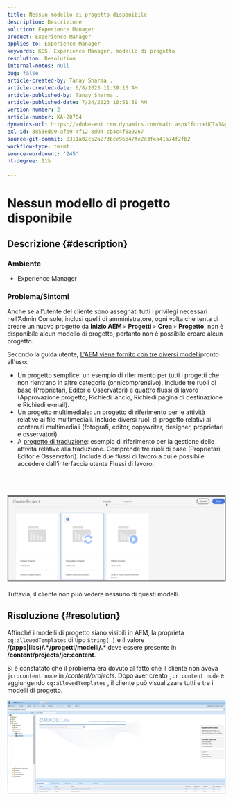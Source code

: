 ```yaml
---
title: Nessun modello di progetto disponibile
description: Descrizione
solution: Experience Manager
product: Experience Manager
applies-to: Experience Manager
keywords: KCS, Experience Manager, modello di progetto
resolution: Resolution
internal-notes: null
bug: false
article-created-by: Tanay Sharma .
article-created-date: 6/8/2023 11:39:16 AM
article-published-by: Tanay Sharma .
article-published-date: 7/24/2023 10:51:39 AM
version-number: 2
article-number: KA-20704
dynamics-url: https://adobe-ent.crm.dynamics.com/main.aspx?forceUCI=1&pagetype=entityrecord&etn=knowledgearticle&id=d26e3015-f105-ee11-8f6e-6045bd006b3d
exl-id: 3853ed99-afb9-4f12-8d94-cb4c4f6a9267
source-git-commit: 0311a02c52a273bce96b47fe2d3fea41a74f2fb2
workflow-type: tm+mt
source-wordcount: '245'
ht-degree: 11%

---
```


# Nessun modello di progetto disponibile

## Descrizione {#description}


### Ambiente

- Experience Manager


### Problema/Sintomi

Anche se all’utente del cliente sono assegnati tutti i privilegi necessari nell’Admin Console, inclusi quelli di amministratore, ogni volta che tenta di creare un nuovo progetto da <b>Inizio AEM </b>`>`  <b>Progetti</b> `>`  <b>Crea</b> `>`  <b>Progetto</b>, non è disponibile alcun modello di progetto, pertanto non è possibile creare alcun progetto.

Secondo la guida utente, [L&#39;AEM viene fornito con tre diversi modelli](https://experienceleague.adobe.com/docs/experience-manager-cloud-service/content/sites/authoring/projects/overview.html?lang=en#project-templates)pronto all&#39;uso:

- Un progetto semplice: un esempio di riferimento per tutti i progetti che non rientrano in altre categorie (onnicomprensivo). Include tre ruoli di base (Proprietari, Editor e Osservatori) e quattro flussi di lavoro (Approvazione progetto, Richiedi lancio, Richiedi pagina di destinazione e Richiedi e-mail).
- Un progetto multimediale: un progetto di riferimento per le attività relative ai file multimediali. Include diversi ruoli di progetto relativi ai contenuti multimediali (fotografi, editor, copywriter, designer, proprietari e osservatori).
- A [progetto di traduzione](https://experienceleague.adobe.com/docs/experience-manager-cloud-service/content/sites/administering/reusing-content/translation/overview.html?lang=en): esempio di riferimento per la gestione delle attività relative alla traduzione. Comprende tre ruoli di base (Proprietari, Editor e Osservatori). Include due flussi di lavoro a cui è possibile accedere dall’interfaccia utente Flussi di lavoro.

<br><br><br>![](assets/___d36e3015-f105-ee11-8f6e-6045bd006b3d___.png)<br><br>
Tuttavia, il cliente non può vedere nessuno di questi modelli.


## Risoluzione {#resolution}


Affinché i modelli di progetto siano visibili in AEM, la proprietà `cq:allowedTemplates` di tipo `String[ ]` e il valore <b>/(apps|libs)/.\*/progetti/modelli/.\* </b> deve essere presente in <b>/content/projects/jcr:content</b>.

Si è constatato che il problema era dovuto al fatto che il cliente non aveva `jcr:content node` in */content/projects*. Dopo aver creato `jcr:content node` e aggiungendo `cq:allowedTemplates` , il cliente può visualizzare tutti e tre i modelli di progetto.



![](assets/ef0af61b-2843-ed11-bba2-0022480866ad.png)

